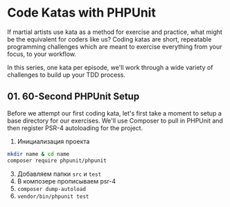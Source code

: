# Code Katas with PHPUnit

If martial artists use kata as a method for exercise and practice, what might be the equivalent for coders like us? Coding katas are short, repeatable programming challenges which are meant to exercise everything from your focus, to your workflow.

In this series, one kata per episode, we'll work through a wide variety of challenges to build up your TDD process.

## 01. 60-Second PHPUnit Setup

Before we attempt our first coding kata, let's first take a moment to setup a base directory for our exercises. We'll use Composer to pull in PHPUnit and then register PSR-4 autoloading for the project.

1. Инициализация проекта

```sh
mkdir name & cd name
composer require phpunit/phpunit
```

3. Добавляем папки `src` и `test`
4. В композере прописываем psr-4
5. `composer dump-autoload`
6. `vendor/bin/phpunit test`
